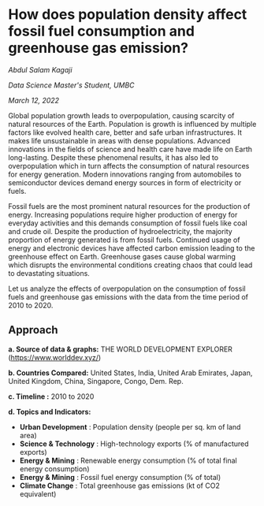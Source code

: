 # **How does population density affect fossil fuel consumption and greenhouse gas emission?** 

*Abdul Salam Kagaji*

*Data Science Master's Student, UMBC*

*March 12, 2022*

Global population growth leads to overpopulation, causing scarcity of natural resources of the Earth. Population is growth is influenced by multiple factors like evolved health care, better and safe urban infrastructures. It makes life unsustainable in areas with dense populations.
Advanced innovations in the fields of science and health care have made life on Earth long-lasting. Despite these phenomenal results, it has also led to overpopulation which in turn affects the consumption of natural resources for energy generation. Modern innovations ranging from automobiles to semiconductor devices demand energy sources in form of electricity or fuels. 

Fossil fuels are the most prominent natural resources for the production of energy. Increasing populations require higher production of energy for everyday activities and this demands consumption of fossil fuels like coal and crude oil. Despite the production of hydroelectricity, the majority proportion of energy generated is from fossil fuels. 
Continued usage of energy and electronic devices have affected carbon emission leading to the greenhouse effect on Earth. Greenhouse gases cause global warming which disrupts the environmental conditions creating chaos that could lead to devastating situations.

Let us analyze the effects of overpopulation on the consumption of fossil fuels and greenhouse gas emissions with the data from the time period of 2010 to 2020.

## Approach

**a.	Source of data & graphs:** THE WORLD DEVELOPMENT EXPLORER (https://www.worlddev.xyz/) 

**b.	Countries Compared:** United States, India, United Arab Emirates, Japan, United Kingdom, China, Singapore, Congo, Dem. Rep.

**c.	Timeline :** 2010 to 2020

**d.	Topics and Indicators:**

-	**Urban Development** : Population density (people per sq. km of land area)
- **Science & Technology** : High-technology exports (% of manufactured exports)
- **Energy & Mining** : Renewable energy consumption (% of total final energy consumption)
- **Energy & Mining** : Fossil fuel energy consumption (% of total)
- **Climate Change** : Total greenhouse gas emissions (kt of CO2 equivalent)

